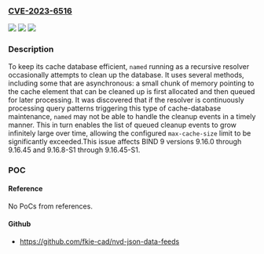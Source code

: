 ### [CVE-2023-6516](https://cve.mitre.org/cgi-bin/cvename.cgi?name=CVE-2023-6516)
![](https://img.shields.io/static/v1?label=Product&message=BIND%209&color=blue)
![](https://img.shields.io/static/v1?label=Version&message=9.16.0%3C%3D%209.16.45%20&color=brighgreen)
![](https://img.shields.io/static/v1?label=Vulnerability&message=n%2Fa&color=brighgreen)

### Description

To keep its cache database efficient, `named` running as a recursive resolver occasionally attempts to clean up the database. It uses several methods, including some that are asynchronous: a small chunk of memory pointing to the cache element that can be cleaned up is first allocated and then queued for later processing. It was discovered that if the resolver is continuously processing query patterns triggering this type of cache-database maintenance, `named` may not be able to handle the cleanup events in a timely manner. This in turn enables the list of queued cleanup events to grow infinitely large over time, allowing the configured `max-cache-size` limit to be significantly exceeded.This issue affects BIND 9 versions 9.16.0 through 9.16.45 and 9.16.8-S1 through 9.16.45-S1.

### POC

#### Reference
No PoCs from references.

#### Github
- https://github.com/fkie-cad/nvd-json-data-feeds

